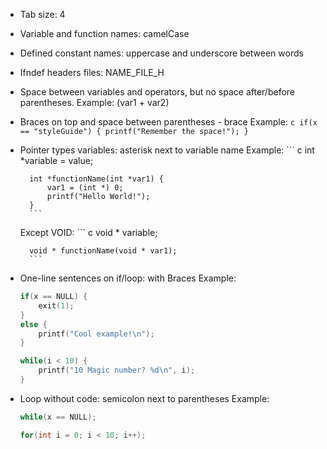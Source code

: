 * Tab size: 4
* Variable and function names: camelCase
* Defined constant names: uppercase and underscore between words
* Ifndef headers files: NAME_FILE_H
* Space between variables and operators, but no space after/before parentheses.
    Example: (var1 + var2)

* Braces on top and space between parentheses - brace
    Example:
        ``` c
        if(x == "styleGuide") {
            printf("Remember the space!");
        }
        ```

* Pointer types variables: asterisk next to variable name
    Example:
        ``` c
        int *variable = value;

        int *functionName(int *var1) {
            var1 = (int *) 0;
            printf("Hello World!");
        }
        ```

    Except VOID:
        ``` c
        void * variable;

        void * functionName(void * var1);
        ```

* One-line sentences on if/loop: with Braces
    Example:
    ``` c
    if(x == NULL) {
        exit(1);
    }
    else {
        printf("Cool example!\n");
    }

    while(i < 10) {
        printf("10 Magic number? %d\n", i);
    }
    ```

* Loop without code: semicolon next to parentheses
    Example:
    ``` c
    while(x == NULL);

    for(int i = 0; i < 10; i++);
    ```
